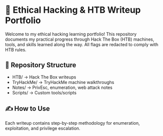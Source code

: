 # 🔐 Ethical Hacking & HTB Writeup Portfolio

Welcome to my ethical hacking learning portfolio! This repository documents my practical progress through Hack The Box (HTB) machines, tools, and skills learned along the way. All flags are redacted to comply with HTB rules.

## 📁 Repository Structure
- HTB/ → Hack The Box writeups
- TryHackMe/ → TryHackMe machine walkthroughs
- Notes/ → PrivEsc, enumeration, web attack notes
- Scripts/ → Custom tools/scripts

## ✍️ How to Use
Each writeup contains step-by-step methodology for enumeration, exploitation, and privilege escalation.
